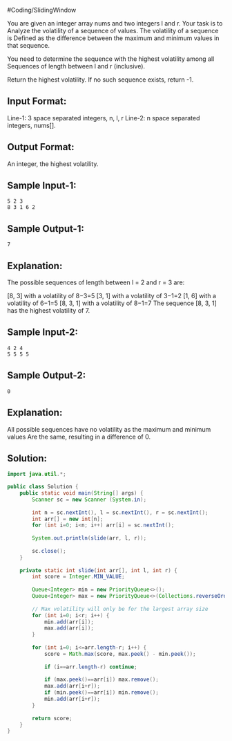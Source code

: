 #Coding/SlidingWindow 

You are given an integer array nums and two integers l and r. Your task is to 
Analyze the volatility of a sequence of values. The volatility of a sequence is 
Defined as the difference between the maximum and minimum values in that sequence.

You need to determine the sequence with the highest volatility among all 
Sequences of length between l and r (inclusive).

Return the highest volatility. If no such sequence exists, return -1.

Input Format:
-------------
Line-1: 3 space separated integers, n, l, r
Line-2: n space separated integers, nums\[].

Output Format:
-------------
An integer, the highest volatility.


Sample Input-1:
---------------
```
5 2 3
8 3 1 6 2
```
Sample Output-1:
----------------
```
7
```

Explanation:
------------
The possible sequences of length between l = 2 and r = 3 are:

\[8, 3] with a volatility of 8−3=5
\[3, 1] with a volatility of 3−1=2
\[1, 6] with a volatility of 6−1=5
\[8, 3, 1] with a volatility of 8−1=7
The sequence \[8, 3, 1] has the highest volatility of 7.

Sample Input-2:
---------------
```
4 2 4
5 5 5 5
```

Sample Output-2:
----------------
```
0
```

Explanation:
------------
All possible sequences have no volatility as the maximum and minimum values 
Are the same, resulting in a difference of 0.
 
## Solution:

```java
import java.util.*;

public class Solution {
    public static void main(String[] args) {
        Scanner sc = new Scanner (System.in);
        
        int n = sc.nextInt(), l = sc.nextInt(), r = sc.nextInt();
        int arr[] = new int[n];
        for (int i=0; i<n; i++) arr[i] = sc.nextInt();
        
        System.out.println(slide(arr, l, r));
        
        sc.close();
    }
    
    private static int slide(int arr[], int l, int r) {
        int score = Integer.MIN_VALUE;
        
        Queue<Integer> min = new PriorityQueue<>();
        Queue<Integer> max = new PriorityQueue<>(Collections.reverseOrder());
        
        // Max volatility will only be for the largest array size
        for (int i=0; i<r; i++) {
            min.add(arr[i]);
            max.add(arr[i]);
        }
        
        for (int i=0; i<=arr.length-r; i++) {
            score = Math.max(score, max.peek() - min.peek());
        
            if (i==arr.length-r) continue;
            
            if (max.peek()==arr[i]) max.remove();
            max.add(arr[i+r]);
            if (min.peek()==arr[i]) min.remove();
            min.add(arr[i+r]);
        }
        
        return score;
    }
}
```